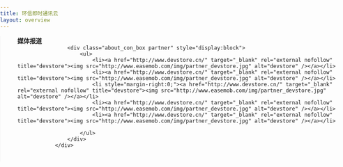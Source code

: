 ```yaml
---
title: 环信即时通讯云
layout: overview
---
```


<style>

.about_con{ width: 768px; height: auto; padding-left: 38px; border-left: 2px solid #f8f8f8; padding-bottom: 30px;}
.about_con_box{ padding-top: 15px; min-height: 400px;}
.partner ul{ width: 100%; height: auto;}
.partner ul li{ width: 33%; float: left; margin-bottom: 20px; width: 182px; height: 72px; border: 1px solid #e5e5e5; margin-right: 108px;}
.partner ul li a{ display: block; width: 182px; height: 72px;}
.partner ul li img{ display: block; width: 100%;}


body,div,dl,dt,dd,ul,ol,li,h1,h2,h3,h4,h5,h6,pre,form,fieldset,input,textarea,p,blockquote,th,td,a{margin:0px;padding:0px;}

img{border:0;}
body input{outline:none;}
ul li{ list-style:none}
em,i{ font-style: normal;}



</style>
  <div class="about_con">
				<h4 class="entry-title">媒体报道</h4>
				<div class="all_about_con">
					
					<div class="about_con_box partner" style="display:block">
						<ul>
							<li><a href="http://www.devstore.cn/" target="_blank" rel="external nofollow" title="devstore"><img src="http://www.easemob.com/img/partner_devstore.jpg" alt="devstore" /></a></li>
							<li><a href="http://www.devstore.cn/" target="_blank" rel="external nofollow" title="devstore"><img src="http://www.easemob.com/img/partner_devstore.jpg" alt="devstore" /></a></li>
							<li style="margin-right:0;"><a href="http://www.devstore.cn/" target="_blank" rel="external nofollow" title="devstore"><img src="http://www.easemob.com/img/partner_devstore.jpg" alt="devstore" /></a></li>
							<li><a href="http://www.devstore.cn/" target="_blank" rel="external nofollow" title="devstore"><img src="http://www.easemob.com/img/partner_devstore.jpg" alt="devstore" /></a></li>
							<li><a href="http://www.devstore.cn/" target="_blank" rel="external nofollow" title="devstore"><img src="http://www.easemob.com/img/partner_devstore.jpg" alt="devstore" /></a></li>
							
						</ul>
					</div>
				</div>
				
 </div>
